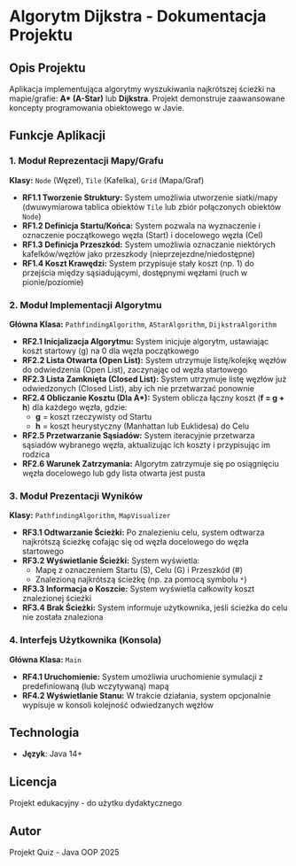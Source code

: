 # Algorytm Dijkstra - Dokumentacja Projektu

## Opis Projektu

Aplikacja implementująca algorytmy wyszukiwania najkrótszej ścieżki na mapie/grafie: **A\* (A-Star)** lub **Dijkstra**. Projekt demonstruje zaawansowane koncepty programowania obiektowego w Javie.

## Funkcje Aplikacji

### 1. Moduł Reprezentacji Mapy/Grafu

**Klasy:** `Node` (Węzeł), `Tile` (Kafelka), `Grid` (Mapa/Graf)

- **RF1.1 Tworzenie Struktury:** System umożliwia utworzenie siatki/mapy (dwuwymiarowa tablica obiektów `Tile` lub zbiór połączonych obiektów `Node`)
- **RF1.2 Definicja Startu/Końca:** System pozwala na wyznaczenie i oznaczenie początkowego węzła (Start) i docelowego węzła (Cel)
- **RF1.3 Definicja Przeszkód:** System umożliwia oznaczanie niektórych kafelków/węzłów jako przeszkody (nieprzejezdne/niedostępne)
- **RF1.4 Koszt Krawędzi:** System przypisuje stały koszt (np. 1) do przejścia między sąsiadującymi, dostępnymi węzłami (ruch w pionie/poziomie)

### 2. Moduł Implementacji Algorytmu

**Główna Klasa:** `PathfindingAlgorithm`, `AStarAlgorithm`, `DijkstraAlgorithm`

- **RF2.1 Inicjalizacja Algorytmu:** System inicjuje algorytm, ustawiając koszt startowy (g) na 0 dla węzła początkowego
- **RF2.2 Lista Otwarta (Open List):** System utrzymuje listę/kolejkę węzłów do odwiedzenia (Open List), zaczynając od węzła startowego
- **RF2.3 Lista Zamknięta (Closed List):** System utrzymuje listę węzłów już odwiedzonych (Closed List), aby ich nie przetwarzać ponownie
- **RF2.4 Obliczanie Kosztu (Dla A\*):** System oblicza łączny koszt (**f = g + h**) dla każdego węzła, gdzie:
  - **g** = koszt rzeczywisty od Startu
  - **h** = koszt heurystyczny (Manhattan lub Euklidesa) do Celu
- **RF2.5 Przetwarzanie Sąsiadów:** System iteracyjnie przetwarza sąsiadów wybranego węzła, aktualizując ich koszty i przypisując im rodzica
- **RF2.6 Warunek Zatrzymania:** Algorytm zatrzymuje się po osiągnięciu węzła docelowego lub gdy lista otwarta jest pusta

### 3. Moduł Prezentacji Wyników

**Klasy:** `PathfindingAlgorithm`, `MapVisualizer`

- **RF3.1 Odtwarzanie Ścieżki:** Po znalezieniu celu, system odtwarza najkrótszą ścieżkę cofając się od węzła docelowego do węzła startowego
- **RF3.2 Wyświetlanie Ścieżki:** System wyświetla:
  - Mapę z oznaczeniem Startu (S), Celu (G) i Przeszkód (#)
  - Znalezioną najkrótszą ścieżkę (np. za pomocą symbolu `*`)
- **RF3.3 Informacja o Koszcie:** System wyświetla całkowity koszt znalezionej ścieżki
- **RF3.4 Brak Ścieżki:** System informuje użytkownika, jeśli ścieżka do celu nie została znaleziona

### 4. Interfejs Użytkownika (Konsola)

**Główna Klasa:** `Main`

- **RF4.1 Uruchomienie:** System umożliwia uruchomienie symulacji z predefiniowaną (lub wczytywaną) mapą
- **RF4.2 Wyświetlanie Stanu:** W trakcie działania, system opcjonalnie wypisuje w konsoli kolejność odwiedzanych węzłów

## Technologia

- **Język**: Java 14+

## Licencja

Projekt edukacyjny - do użytku dydaktycznego

## Autor

Projekt Quiz - Java OOP 2025
